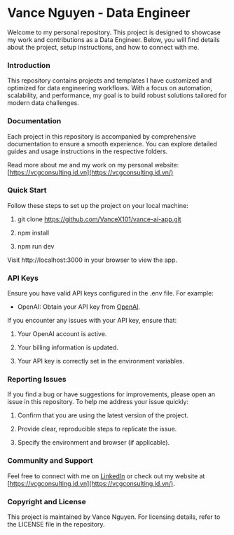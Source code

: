 Vance Nguyen - Data Engineer
============================

Welcome to my personal repository. This project is designed to showcase my work and contributions as a Data Engineer. Below, you will find details about the project, setup instructions, and how to connect with me.

### Introduction

This repository contains projects and templates I have customized and optimized for data engineering workflows. With a focus on automation, scalability, and performance, my goal is to build robust solutions tailored for modern data challenges.

### Documentation

Each project in this repository is accompanied by comprehensive documentation to ensure a smooth experience. You can explore detailed guides and usage instructions in the respective folders.

Read more about me and my work on my personal website: [https://vcgconsulting.id.vn](https://vcgconsulting.id.vn/)

### Quick Start

Follow these steps to set up the project on your local machine:

1.  git clone https://github.com/VanceX101/vance-ai-app.git
    
2.  npm install
    
3.  npm run dev
    

Visit http://localhost:3000 in your browser to view the app.

### API Keys

Ensure you have valid API keys configured in the .env file. For example:

*   OpenAI: Obtain your API key from [OpenAI](https://platform.openai.com/account).
    

If you encounter any issues with your API key, ensure that:

1.  Your OpenAI account is active.
    
2.  Your billing information is updated.
    
3.  Your API key is correctly set in the environment variables.
    

### Reporting Issues

If you find a bug or have suggestions for improvements, please open an issue in this repository. To help me address your issue quickly:

1.  Confirm that you are using the latest version of the project.
    
2.  Provide clear, reproducible steps to replicate the issue.
    
3.  Specify the environment and browser (if applicable).
    

### Community and Support

Feel free to connect with me on [LinkedIn](https://www.linkedin.com/) or check out my website at [https://vcgconsulting.id.vn](https://vcgconsulting.id.vn/).

### Copyright and License

This project is maintained by Vance Nguyen. For licensing details, refer to the LICENSE file in the repository.